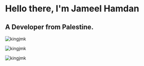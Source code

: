 # Hello there, I'm Jameel Hamdan
## A Developer from Palestine.

<p align="left"> <img src="https://komarev.com/ghpvc/?username=kingjmk" alt="kingjmk" /> </p>

<p>
  <img src="https://github-readme-stats.vercel.app/api?username=kingjmk&show_icons=true" alt="kingjmk" />
</p>
<p>
  <img src="https://github-readme-stats.vercel.app/api/top-langs/?username=kingjmk&layout=compact&hide=html" alt="kingjmk" />
</p>

